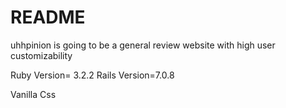 # README

uhhpinion is going to be a general review website with high user customizability

Ruby Version= 3.2.2
Rails Version=7.0.8

Vanilla Css
